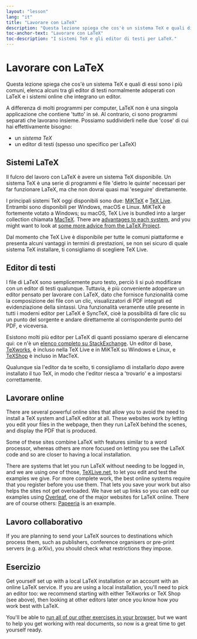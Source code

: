 ```yaml
---
layout: "lesson"
lang: "it"
title: "Lavorare con LaTeX"
description: "Questa lezione spiega che cos'è un sistema TeX e quali di essi sono i più comuni, elenca alcuni tra gli editor di testi normalmente adoperati con LaTeX e i sistemi online che integrano un editor."
toc-anchor-text: "Lavorare con LaTeX"
toc-description: "I sistemi TeX e gli editor di testi per LaTeX."
---
```


# Lavorare con LaTeX

<span
  class="summary">Questa lezione spiega che cos'è un sistema TeX e quali di essi sono i più comuni, elenca alcuni tra gli editor di testi normalmente adoperati con LaTeX e i sistemi online che integrano un editor.</span>

A differenza di molti programmi per computer, LaTeX non è una singola applicazione 
che contiene 'tutto' in sé. Al contrario, ci sono programmi separati che lavorano 
insieme. Possiamo suddividerli nelle due 'cose' di cui hai effettivamente bisogno:

- un _sistema TeX_
- un editor di testi (spesso uno specifico per LaTeX)

## Sistemi LaTeX

Il fulcro del lavoro con LaTeX è avere un sistema TeX disponibile. Un sistema TeX è una
serie di programmi e file 'dietro le quinte' necessari per far funzionare LaTeX, ma che
non dovrai quasi mai 'eseguire' direttamente.

I principali sistemi TeX oggi disponibili sono due:
[MiKTeX](https://miktex.org/) e [TeX Live](https://tug.org/texlive). Entrambi
sono disponibili per Windows, macOS e Linux.
MiKTeX è fortemente votato a Windows;
su macOS, TeX Live is bundled into a larger collection chiamata [MacTeX](http://www.tug.org/mactex/).
There are [advantages to each
system](https://tex.stackexchange.com/questions/20036), and you might want to
look at [some more advice from the LaTeX
Project](https://www.latex-project.org/get/).

Dal momento che TeX Live è disponibile per tutte le comuni piattaforme e presenta 
alcuni vantaggi in termini di prestazioni, se non sei sicuro di quale sistema TeX
installare, ti consigliamo di scegliere TeX Live.

## Editor di testi

I file di LaTeX sono semplicemente puro testo, perciò li si può modificare con un 
editor di testi qualunque.
Tuttavia, è più conveniente adoperare un editor pensato per lavorare con LaTeX,
dato che fornisce funzionalità come la composizione dei file con un clic, 
visualizzatori di PDF integrati ed evidenziazione della sintassi.
Una funzionalità veramente utile presente in tutti i moderni editor per LaTeX
è SyncTeX, cioè la possibilità di fare clic su un punto del sorgente e andare 
direttamente al corrispondente punto del PDF, e viceversa.

Esistono molti più editor per LaTeX di quanti possiamo sperare di elencarne qui:
ce n'è un [elenco completo su
StackExchange](https://tex.stackexchange.com/questions/339/latex-editors-ides).
Un editor di base, [TeXworks](https://tug.org/texworks), è incluso nella TeX Live
e in MiKTeX su Windows e Linux, e [TeXShop](https://pages.uoregon.edu/koch/texshop/)
è incluso in MacTeX.

<p 
  class="hint">Qualunque sia l'editor da te scelto, ti consigliamo di installarlo <i>dopo</i> avere installato il tuo TeX, in modo che l'editor riesca a 'trovarlo' e a impostarsi correttamente.</p>

## Lavorare online

There are several powerful online sites that allow you to avoid
the need to install a TeX system and LaTeX editor at all. These websites
work by letting you edit your files in the webpage, then they run LaTeX
behind the scenes, and display the PDF that is produced.

Some of these sites combine LaTeX with features similar to a word processor,
whereas others are more focused on letting you see the LaTeX code and
so are closer to having a local installation.

There are systems that let you run LaTeX without needing to be logged in, and we
are using one of those,
[TeXLive.net](https://texlive.net), to let you
edit and test the examples we give. For more complete work, the best online
systems require that you register before you use them. That lets you save your
work but also helps the sites not get overloaded. We have set up links so you
can edit our examples using [Overleaf](https://www.overleaf.com), one of the
major websites for LaTeX online. There are of course others:
[Papeeria](https://papeeria.com/) is an example.

## Lavoro collaborativo

If you are planning to send your LaTeX sources to destinations which process
them, such as publishers, conference organisers or pre-print servers
(e.g. arXiv), you should check what restrictions they impose.

## Esercizio

Get yourself set up with a local LaTeX installation _or_ an account with
an online LaTeX service. If you are using a local installation, you'll need
to pick an editor too: we recommend starting with either TeXworks or TeX Shop
(see above), then looking at other editors later once you know how _you_
work best with LaTeX.

You'll be able to [run all of our other exercises in your browser](help.md), but we want
to help you get working with real documents, so now is a great time to get
yourself ready.
